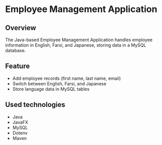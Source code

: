 # Employee Management Application

## Overview
The Java-based Employee Management Application handles employee information in English, Farsi, and Japanese, storing data in a MySQL database.

## Feature
- Add employee records (first name, last name, email)
- Switch between English, Farsi, and Japanese
- Store language data in MySQL tables

## Used technologies
- Java
- JavaFX
- MySQL
- Dotenv
- Maven
